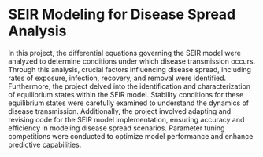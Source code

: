 # SEIR Modeling for Disease Spread Analysis
In this project, the differential equations governing the SEIR model were analyzed to determine conditions under which disease transmission occurs. Through this analysis, crucial factors influencing disease spread, including rates of exposure, infection, recovery, and removal were identified. Furthermore, the project delved into the identification and characterization of equilibrium states within the SEIR model. Stability conditions for these equilibrium states were carefully examined to understand the dynamics of disease transmission. Additionally, the project involved adapting and revising code for the SEIR model implementation, ensuring accuracy and efficiency in modeling disease spread scenarios. Parameter tuning competitions were conducted to optimize model performance and enhance predictive capabilities.
